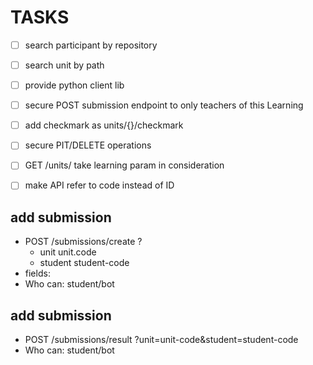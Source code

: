 # TASKS
- [ ] search participant by repository
- [ ] search unit by path
- [ ] provide python client lib
- [ ] secure POST submission endpoint to only teachers of this Learning
- [ ] add checkmark as units/{}/checkmark
- [ ] secure PIT/DELETE operations
- [ ] GET /units/ take learning param in consideration
- [ ] make API refer to code instead of ID


## add submission
* POST /submissions/create ?
    * unit unit.code
    * student student-code
* fields: 
* Who can: student/bot

## add submission
* POST /submissions/result ?unit=unit-code&student=student-code
* Who can: student/bot
